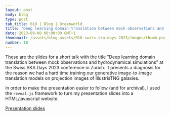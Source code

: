 ```yaml
---
layout: post
body: blog
type: post
tab_title: 018 | Blog | Dreamworld
title: "Deep learning domain translation between mock observations and hydrodynamical simulations"
date: 2023-09-08 00:00:00 GMT+1
thumbnail: /assets/blog-assets/018-swiss-ska-days-2023/images/thumb.png
number: 18
---
```


These are the slides for a short talk with the title "Deep learning
domain translation between mock observations and hydrodynamical
simulations" at the Swiss SKA Days 2023 conference in Zurich. It
presents a diagnosis for the reason we had a hard time training our
generative image-to-image translation models on projection images of
IllustrisTNG galaxies.

In order to make the presentation easier to follow (and for archival),
I used the `reveal.js` framework to turn my presentation slides into a
HTML/javascript website.

<!--more-->

[Presentation slides](/assets/blog-assets/018-swiss-ska-days-2023/slides.html)
